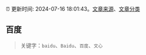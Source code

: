 :alarm_clock: 更新时间: 2024-07-16 18:01:43。[文章来源](/README.md)、[文章分类](/TAGS.md)

## 百度


> 关键字：`baidu`、`Baidu`、`百度`、`文心`



